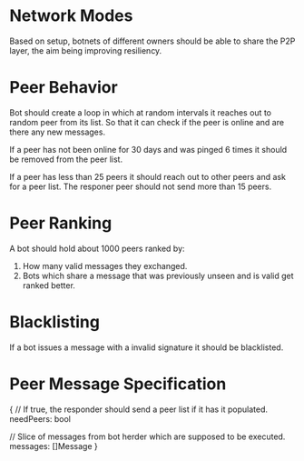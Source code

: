 # Network Modes

Based on setup, botnets of different owners should be able to share the P2P layer, the aim being improving resiliency.

# Peer Behavior

Bot should create a loop in which at random intervals it reaches out to random peer from its list. So that it can check if the peer is online and are there any new messages.

If a peer has not been online for 30 days and was pinged 6 times it should be removed from the peer list.

If a peer has less than 25 peers it should reach out to other peers and ask for a peer list. The responer peer should not send more than 15 peers.

# Peer Ranking

A bot should hold about 1000 peers ranked by:

1. How many valid messages they exchanged.
2. Bots which share a message that was previously unseen and is valid get ranked better.

# Blacklisting

If a bot issues a message with a invalid signature it should be blacklisted.

# Peer Message Specification

{
  // If true, the responder should send a peer list if it has it populated.
  needPeers: bool

  // Slice of messages from bot herder which are supposed to be executed.
  messages: []Message
}